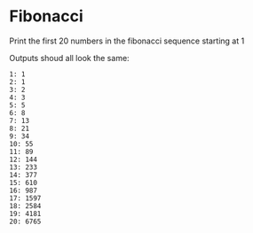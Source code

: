 # Fibonacci

Print the first 20 numbers in the fibonacci sequence starting at 1

Outputs shoud all look the same:

```
1: 1
2: 1
3: 2
4: 3
5: 5
6: 8
7: 13
8: 21
9: 34
10: 55
11: 89
12: 144
13: 233
14: 377
15: 610
16: 987
17: 1597
18: 2584
19: 4181
20: 6765
```